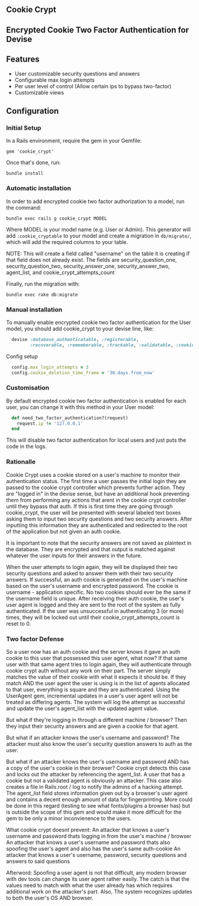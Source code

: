 ## Cookie Crypt

## Encrypted Cookie Two Factor Authentication for Devise

## Features

* User customizable security questions and answers
* Configurable max login attempts
* Per user level of control (Allow certain ips to bypass two-factor)
* Customizable views

## Configuration

### Initial Setup

In a Rails environment, require the gem in your Gemfile:

    gem 'cookie_crypt'

Once that's done, run:

    bundle install


### Automatic installation

In order to add encrypted cookie two factor authorization to a model, run the command:

    bundle exec rails g cookie_crypt MODEL

Where MODEL is your model name (e.g. User or Admin). This generator will add `:cookie_cryptable` to your model
and create a migration in `db/migrate/`, which will add the required columns to your table.

NOTE: This will create a field called "username" on the table it is creating if that field does not already exist.
      The fields are security_question_one, security_question_two, security_answer_one, security_answer_two,
      agent_list, and cookie_crypt_attempts_count

Finally, run the migration with:

    bundle exec rake db:migrate


### Manual installation

To manually enable encrypted cookie two factor authentication for the User model, you should add cookie_crypt to your devise line, like:

```ruby
  devise :database_authenticatable, :registerable,
         :recoverable, :rememberable, :trackable, :validatable, :cookie_cryptable
```

Config setup

```ruby
  config.max_login_attempts = 3
  config.cookie_deletion_time_frame = '30.days.from_now'
```

### Customisation

By default encrypted cookie two factor authentication is enabled for each user, you can change it with this method in your User model:

```ruby
  def need_two_factor_authentication?(request)
    request.ip != '127.0.0.1'
  end
```

This will disable two factor authentication for local users and just puts the code in the logs.

### Rationalle

Cookie Crypt uses a cookie stored on a user's machine to monitor their authentication status. The first time a user passes the initial login
they are passed to the cookie crypt controller which prevents further action. They are "logged in" in the devise sense, but have an additional hook
preventing them from performing any actions that arent in the cookie crypt controller until they bypass that auth. If this is first time they are going
through cookie_crypt, the user will be presented with several labeled text boxes asking them to input two security questions and two security answers.
After inputting this information they are authenticated and redirected to the root of the application but not given an auth cookie.

It is important to note that the security answers are not saved as plaintext in the database. They are encrypted and that output is matched against
whatever the user inputs for their answers in the future.

When the user attempts to login again, they will be displayed their two security questions and asked to answer them with their two security answers.
If successful, an auth cookie is generated on the user's machine based on the user's username and encrypted password. The cookie is username - application
specific. No two cookies should ever be the same if the username field is unique. After receiving their auth cookie, the user's user agent is logged and
they are sent to the root of the system as fully authenticated. If the user was unsuccessful in authenticating 3 (or more) times, they will be locked out
until their cookie_crypt_attempts_count is reset to 0.

### Two factor Defense

So a user now has an auth cookie and the server knows it gave an auth cookie to this user that possessed this user agent, what now? If that same user with
that same agent tries to login again, they will authenticate through cookie crypt auth without any work on their part. The server simply matches the value 
of their cookie with what it expects it should be. If they match AND the user agent the user is using is in the list of agents allocated to that user,
everything is square and they are authenticated. Using the UserAgent gem, incremental updates in a user's user agent will not be treated as differing agents.
The system will log the attempt as successful and update the user's agent_list with the updated agent value.

But what if they're logging in through a different machine / browser? Then they input their security answers and are given a cookie for that agent.

But what if an attacker knows the user's username and password? The attacker must also know the user's security question answers to auth as the user.

But what if an attacker knows the user's username and password AND has a copy of the user's cookie in their browser? Cookie crypt detects this case and
locks out the attacker by referencing the agent_list. A user that has a cookie but not a validated agent is obviously an attacker. This case also creates a
file in Rails.root / log to notify the admins of a hacking attempt. The agent_list field stores information given out by a browser's user agent and contains a
decent enough amount of data for fingerprinting. More could be done in this regard (testing to see what fonts/plugins a browser has) but is outside the scope
of this gem and would make it more difficult for the gem to be only a minor inconvienence to the users. 

What cookie crypt doesnt prevent:
  An attacker that knows a user's username and password thats logging in from the user's machine / browser
  An attacker that knows a user's username and password thats also spoofing the user's agent and also has the user's same auth-cookie
  An attacker that knows a user's username, password, security questions and answers to said questions

Afterword: Spoofing a user agent is not that difficult, any modern browser with dev tools can change its user agent rather easily. The catch is that the values
need to match with what the user already has which requires additional work on the attacker's part. Also, The system recognizes updates to both the user's OS AND 
browser.
